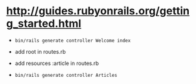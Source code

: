 # http://guides.rubyonrails.org/getting_started.html

- `bin/rails generate controller Welcome index`
- add root in routes.rb

- add resources :article in routes.rb
- `bin/rails generate controller Articles`

